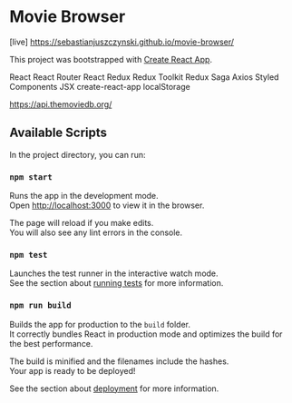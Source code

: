 # Movie Browser

[live] https://sebastianjuszczynski.github.io/movie-browser/

This project was bootstrapped with [Create React App](https://github.com/facebook/create-react-app).

React
React Router
React Redux
Redux Toolkit
Redux Saga
Axios
Styled Components
JSX
create-react-app
localStorage


https://api.themoviedb.org/

## Available Scripts

In the project directory, you can run:

### `npm start`

Runs the app in the development mode.\
Open [http://localhost:3000](http://localhost:3000) to view it in the browser.

The page will reload if you make edits.\
You will also see any lint errors in the console.

### `npm test`

Launches the test runner in the interactive watch mode.\
See the section about [running tests](https://facebook.github.io/create-react-app/docs/running-tests) for more information.

### `npm run build`

Builds the app for production to the `build` folder.\
It correctly bundles React in production mode and optimizes the build for the best performance.

The build is minified and the filenames include the hashes.\
Your app is ready to be deployed!

See the section about [deployment](https://facebook.github.io/create-react-app/docs/deployment) for more information.



